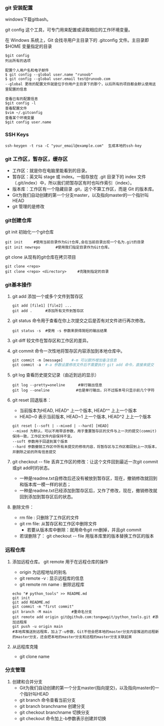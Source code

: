 ### git 安装配置

windows下载gitbash。

git config 这个工具，可专门用来配置或读取相应的工作环境变量。

在 Windows 系统上，Git 会找寻用户主目录下的 .gitconfig 文件。主目录即 $HOME 变量指定的目录

```git
$git config
列出所有的选项

配置个人用户名和电子邮件
$ git config --global user.name "runoob"
$ git config --global user.email test@runoob.com
--global 更改的配置文件就是位于你用户主目录下的那个，以后所有的项目都会默认使用这里配置的信息

查看已有的配置信息
$git config -l
查看配置文件
$vim ~/.gitconfig
查看某个环境变量
$git config user.name
```

### SSH Keys

```git
ssh-keygen -t rsa -C "your_email@example.com"  生成本地的ssh-key
```



### git 工作区，暂存区，缓存区

* 工作区：就是你在电脑里能看到的目录。
* 暂存区：英文叫 stage 或 index。一般存放在 .git 目录下的 index 文件（.git/index）中，所以我们把暂存区有时也叫作索引（index）。
* 版本库：工作区有一个隐藏目录 .git，这个不算工作区，而是 Git 的版本库。
* Git为我们自动创建的第一个分支master，以及指向master的一个指针叫HEAD
* git 管理的是修改

### git创建仓库

git init 初始化一个git仓库

```git
git init     #使用当前目录作为Git仓库,会在当前目录出现一个名为.git的目录
git init newrepo       #使用我们指定目录作为Git仓库。 
```

git clone 从现有的git仓库在拷贝项目

```git
git clone <repo>
git clone <repo> <directory>     #克隆到指定的目录
```

### git基本操作

1. git add  添加一个或多个文件到暂存区

   ```git
   git add [file1] [file2] ...
   git add .      #添加所有文件到暂存区
   ```

   

2. git status 命令用于查看在你上次提交之后是否有对文件进行再次修改。

   ```git
   git status -s  #使用 -s 参数来获得简短的输出结果
   ```


3. git diff  较文件在暂存区和工作区的差异。

4. git commit 命令一次性地将暂存区内容添加到本地仓库中。

   ```python
   git commit -m [message]    #-m 可以额外增加备注信息
   git commit -a  #-a 参数设置修改文件后不需要执行 git add 命令，直接来提交
   ```

5. git log 查看历史提交记录（由近到远的显示）

   ```git
   git log --pretty=oneline      #单行输出信息
   git log --oneline            #也是单行输出，只不过版本号只显示前几个字符
   ```

6. git reset 回退版本： 

   * 当前版本为HEAD, HEAD^ 上一个版本, HEAD^^ 上上一个版本
   * HEAD~0 表示当前版本, HEAD~1 上一个版本, HEAD^2 上上一个版本

   ```git
   git reset [--soft | --mixed | --hard] [HEAD]
   --mixed 为默认，可以不用带该参数，用于重置暂存区的文件与上一次的提交(commit)保持一致，工作区文件内容保持不变。
   --soft 参数用于回退到某个版本
   --hard 参数撤销工作区中所有未提交的修改内容，将暂存区与工作区都回到上一次版本，并删除之前的所有信息提交
   ```


7. git checkout -- file 丢弃工作区的修改：让这个文件回到最近一次git commit或git add时的状态。
   * 一种是readme.txt自修改后还没有被放到暂存区，现在，撤销修改就回到和版本库一模一样的状态；
   * 一种是readme.txt已经添加到暂存区后，又作了修改，现在，撤销修改就回到添加到暂存区后的状态。

8. 删除文件： 
   * rm file : 只删除了工作区的文件
   * git rm file: 从暂存区和工作区中删除文件
     * 若要从版本库中删除：就用命令git rm删掉，并且git commit
   * 若误删除了： git checkout -- file         用版本库里的版本替换工作区的版本

### 远程仓库

1. 添加远程仓库。 git remote 用于在远程仓库的操作

   * origin 为远程地址的别名
   * git remote -v  : 显示远程库的信息
   * git remote rm name : 删除远程库

   ```git
   echo "# python_tools" >> README.md
   git init
   git add README.md
   git commit -m "first commit"
   git branch -M main         #重命名分支
   git remote add origin git@github.com:tongwwgit/python_tools.git #添加远程库
   git push -u origin main  
   #本地库推送到远程库，加上了-u参数，Git不但会把本地的master分支内容推送的远程新的master分支，还会把本地的master分支和远程的master分支关联起来
   ```

2. 从远程库克隆
   * git clone name

### 分支管理

1. 创建和合并分支
   * Git为我们自动创建的第一个分支master(指向提交)，以及指向master的一个指针叫HEAD
   * git branch 命令查看当前分支
   * git branch branchname  创建分支
   * git checkout branchname 切换分支
   * git checkout 命令加上-b参数表示创建并切换